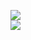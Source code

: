 [![](https://img.shields.io/badge/Made%20With-Github%20Spray-lightgrey.svg?style=for-the-badge&logo=github)](https://github.com/Annihil/github-spray#8118)  
[![](https://i.imgur.com/2DrTn0Z.gif)](https://github.com/Annihil/github-spray)